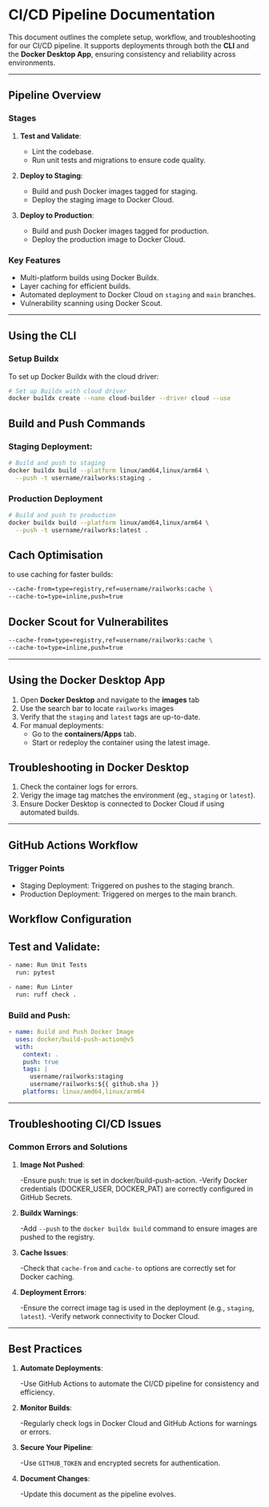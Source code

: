 # CI/CD Pipeline Documentation

This document outlines the complete setup, workflow, and troubleshooting for our CI/CD pipeline. It supports deployments through both the **CLI** and the **Docker Desktop App**, ensuring consistency and reliability across environments.

---

## Pipeline Overview

### Stages

1. **Test and Validate**:
    - Lint the codebase.
    - Run unit tests and migrations to ensure code quality.

2. **Deploy to Staging**:
    - Build and push Docker images tagged for staging.
    - Deploy the staging image to Docker Cloud.

3. **Deploy to Production**:
    - Build and push Docker images tagged for production.
    - Deploy the production image to Docker Cloud.

### Key Features

- Multi-platform builds using Docker Buildx.
- Layer caching for efficient builds.
- Automated deployment to Docker Cloud on `staging` and `main` branches.
- Vulnerability scanning using Docker Scout.

---

## Using the CLI

### Setup Buildx

To set up Docker Buildx with the cloud driver:

```bash
# Set up Buildx with cloud driver
docker buildx create --name cloud-builder --driver cloud --use
```

## Build and Push Commands

### Staging Deployment:

```bash
# Build and push to staging
docker buildx build --platform linux/amd64,linux/arm64 \
  --push -t username/railworks:staging .
```

### Production Deployment

```bash
# Build and push to production
docker buildx build --platform linux/amd64,linux/arm64 \
  --push -t username/railworks:latest .
```

## Cach Optimisation

to use caching for faster builds:
```bash
--cache-from=type=registry,ref=username/railworks:cache \
--cache-to=type=inline,push=true
```
## Docker Scout for Vulnerabilites
```bash
--cache-from=type=registry,ref=username/railworks:cache \
--cache-to=type=inline,push=true
```
---

## Using the Docker Desktop App

1. Open **Docker Desktop** and navigate to the **images** tab
2. Use the search bar to locate `railworks` images
3. Verify that the `staging` and `latest` tags are up-to-date.
4. For manual deployments:
    - Go to the **containers/Apps** tab.
    - Start or redeploy the container using the latest image.
## Troubleshooting in Docker Desktop
1. Check the container logs for errors.
2. Verigy the image tag matches the environment (eg., `staging` or `latest`).
3. Ensure Docker Desktop is connected to Docker Cloud if using automated builds.
---
## GitHub Actions Workflow
### Trigger Points
- Staging Deployment: Triggered on pushes to the staging branch.
- Production Deployment: Triggered on merges to the main branch.
## Workflow Configuration
## Test and Validate:
```bash
- name: Run Unit Tests
  run: pytest

- name: Run Linter
  run: ruff check .

```
### Build and Push:


```yaml
- name: Build and Push Docker Image
  uses: docker/build-push-action@v5
  with:
    context: .
    push: true
    tags: |
      username/railworks:staging
      username/railworks:${{ github.sha }}
    platforms: linux/amd64,linux/arm64
```
---
## Troubleshooting CI/CD Issues
### Common Errors and Solutions
1. **Image Not Pushed**:

    -Ensure push: true is set in docker/build-push-action.
    -Verify Docker credentials (DOCKER_USER, DOCKER_PAT) are correctly configured in GitHub Secrets.
2. **Buildx Warnings**:

    -Add `--push` to the `docker buildx build` command to ensure images are pushed to the registry.
3. **Cache Issues**:

    -Check that `cache-from` and `cache-to` options are correctly set for Docker caching.
4. **Deployment Errors**:

    -Ensure the correct image tag is used in the deployment (e.g., `staging`, `latest`).
    -Verify network connectivity to Docker Cloud.
---
## Best Practices
1. **Automate Deployments**:

    -Use GitHub Actions to automate the CI/CD pipeline for consistency and efficiency.
2. **Monitor Builds**:

    -Regularly check logs in Docker Cloud and GitHub Actions for warnings or errors.
3. **Secure Your Pipeline**:

    -Use `GITHUB_TOKEN` and encrypted secrets for authentication.
4. **Document Changes**:

    -Update this document as the pipeline evolves.